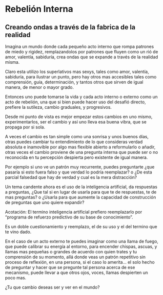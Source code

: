 # Rebelión Interna
## Creando ondas a través de la fabrica de la realidad
Imagina un mundo donde cada pequeño acto interno que rompa patrones de miedo y rigidez, remplazandolos por patrones que fluyen como un rió de amor, valentía, sabiduría, crea ondas que se expande a través de la realidad misma.

Claro esta utilizo los superlativos mas sexys, tales como amor, valentía, sabiduría, para ilustrar un punto, pero hay otros mas accesibles tales como comprensión, guía, determinación, y tantos otros que sirven de igual manera, de menor o mayor grado.

Entonces uno puede tomarse la vida y cada acto interno o externo como un acto de rebelión, una que si bien puede hacer uso del desafió directo, prefiere la sutileza, cambio graduales, y progresivos.

Desde mi punto de vista es mejor empezar estos cambios en uno mismo, experimentarlos, ser el cambio y así uno lleva esa buena vibra, que se propaga por si sola.

A veces el cambio es tan simple como una sonrisa y unos buenos días, otras puedes cambiar tu entendimiento de lo que consideras verdad absoluta e inamovible por algo mas flexible abierto a reformularlo o añadir, otras veces el cambio proviene de una pregunta interna que puede ser o no reconocida en tu percepción despierta pero existente de igual manera.

Por ejemplo si uno ve un patrón muy recurrente, puedes preguntarte ¿que pasaría si esto fuera falso y que verdad lo podría reemplazar? o ¿De esta parcial falsedad que hay de verdad y cual es la mera distracción?

Un tema candente ahora es el uso de la inteligencia artificial, da respuestas a preguntas, ¿Que tal si en lugar de usarla para que te de respuestas, te de mas preguntas? o ¿Usarla para que aumente la capacidad de construcción de preguntas que uno quiere expandir?

Acotación: El termino inteligencia artificial prefiero reemplazarlo por “programa de refuerzo predictivo de su base de conocimiento”.

Es un doble cuestionamiento y reemplazo, el de su uso y el del termino que te vino dado.

En el caso de un acto externo te puedes imaginar como una llama de fuego, que puede calibrar su energía al entorno, para encender chispas, ascuas, y llamas mas pequeñas o grandes de acuerdo con quien trates y tu comprensión de su momento, allá donde veas un patrón repetitivo sin proceso de reflexión, en una persona, si el caso lo amerita… el solo hecho de preguntar y hacer que se pregunte tal persona acerca de ese mecanismo, puede llevar a que otros ojos, voces, llamas despierten un poco mas.

¿Tu que cambio deseas ser y ver en el mundo?

